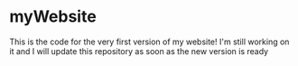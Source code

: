# myWebsite
This is the code for the very first version of my website!
I'm still working on it and I will update this repository as soon as the new version is ready

